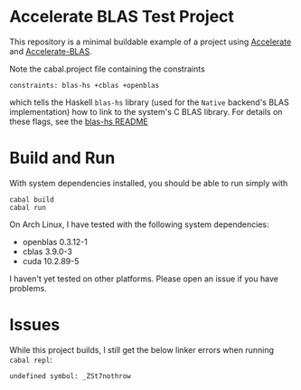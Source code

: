 # Accelerate BLAS Test Project

This repository is a minimal buildable example of a project using
[Accelerate][accelerate] and [Accelerate-BLAS][accelerate-blas].

Note the cabal.project file containing the constraints

    constraints: blas-hs +cblas +openblas

which tells the Haskell `blas-hs` library (used for the `Native` backend's BLAS
implementation) how to link to the system's C BLAS library.
For details on these flags, see the [blas-hs README][blas-hs-docs]

[accelerate]: https://hackage.haskell.org/package/accelerate
[accelerate-blas]: https://hackage.haskell.org/package/accelerate-blas
[blas-hs-docs]: https://github.com/Rufflewind/blas-hs#linking-to-blas

# Build and Run

With system dependencies installed, you should be able to run simply with

    cabal build
    cabal run

On Arch Linux, I have tested with the following system dependencies:

- openblas 0.3.12-1
- cblas 3.9.0-3
- cuda 10.2.89-5

I haven't yet tested on other platforms. Please open an issue if you have
problems.

# Issues

While this project builds, I still get the below linker errors when running
`cabal repl`:

    undefined symbol: _ZSt7nothrow
